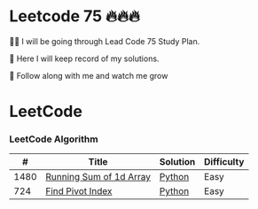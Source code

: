 <h1>Leetcode 75 🔥🔥🔥</h1>

💪🏽 I will be going through Lead Code 75 Study Plan.

📝 Here I will keep record of my solutions. 

🌱 Follow along with me and watch me grow

LeetCode
========

### LeetCode Algorithm


| # | Title | Solution | Difficulty |
|---| ----- | -------- | ---------- |
|1480| <a href="https://leetcode.com/problems/running-sum-of-1d-array/">Running Sum of 1d Array</a>|<a href="./algorithms/python/running_sum/running_sum.py">Python</a>| Easy|
|724| <a href="https://leetcode.com/problems/find-pivot-index/">Find Pivot Index</a>|<a href="./algorithms/python/pivot_index/pivot_index.py">Python</a>| Easy|





